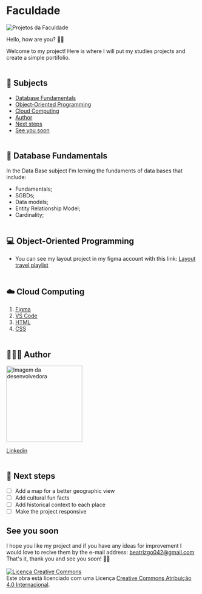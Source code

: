 # Faculdade
![Projetos da Faculdade]("caminhoHeader")

Hello, how are you? 👋🏼

Welcome to my project! Here is where I will put my studies projects and create a simple portifolio.
<br></br>
## 📑 Subjects
- <a href="#-database-fundamentals">Database Fundamentals</a>
- <a href="#-bject-oriented-programming">Object-Oriented Programming</a>
- <a href="#-cloud-computing">Cloud Computing</a>
- <a href="#-author">Author</a>
- <a href="#-next-steps">Next steps</a>
- <a href="#-see-you-soon">See you soon</a>
<br></br>
## 🎲 Database Fundamentals

In the Data Base subject I'm lerning the fundaments of data bases that include:

- Fundamentals;
- SGBDs;
- Data models;
- Entity Relationship Model;
- Cardinality;
<br></br>

## 💻 Object-Oriented Programming

- You can see my layout project in my figma account with this link: [Layout travel playlist](https://www.figma.com/file/KLWJnN6vpMvZR7vvXTxfH9/Travel-playlist?node-id=0%3A1&t=03byssRmY85UZzbF-0)
<br></br>

## ☁️ Cloud Computing
1. [Figma](https://www.figma.com/?fuid=)
2. [VS Code](https://code.visualstudio.com/)
3. [HTML](https://developer.mozilla.org/en-US/docs/Web/HTML)
4. [CSS](https://developer.mozilla.org/en-US/docs/Web/CSS)
<br></br>

## 👩🏻‍💻 Author

<img align="center" style="width:200px;" src="./travelplaylist/css/assets/profile-pic.png" alt="Imagem da desenvolvedora">

[Linkedin](https://www.linkedin.com/in/beatrizgo042/)
<br></br>

## 👣 Next steps

- [ ] Add a map for a better geographic view
- [ ] Add cultural fun facts
- [ ] Add historical context to each place
- [ ] Make the project responsive

## See you soon

 I hope you like my project and if you have any ideas for improvement I would love to recive them by the e-mail address: beatrizgo042@gmail.com
 That's it, thank you and see you soon! 👋🏻
 <br></br>
 <a rel="license" href="http://creativecommons.org/licenses/by/4.0/"><img alt="Licença Creative Commons" style="border-width:0" src="https://i.creativecommons.org/l/by/4.0/88x31.png" /></a><br />Este obra está licenciado com uma Licença <a rel="license" href="http://creativecommons.org/licenses/by/4.0/">Creative Commons Atribuição 4.0 Internacional</a>.
